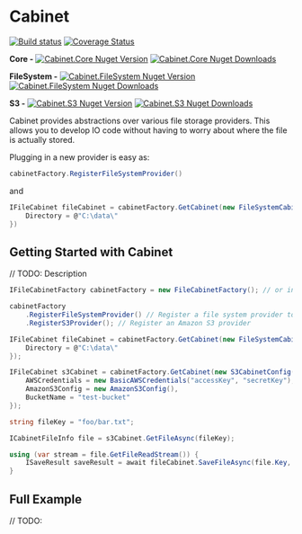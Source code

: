 # Cabinet 
[![Build status](https://ci.appveyor.com/api/projects/status/q7c183o0jte2roao/branch/master?svg=true)](https://ci.appveyor.com/project/visualeyes-builder/cabinet/branch/master)
[![Coverage Status](https://coveralls.io/repos/github/visualeyes/cabinet/badge.svg?branch=master)](https://coveralls.io/github/visualeyes/cabinet?branch=master)


**Core -** 
[![Cabinet.Core Nuget Version](https://img.shields.io/nuget/v/Cabinet.Core.svg)](https://www.nuget.org/packages/Cabinet.Core/)
[![Cabinet.Core Nuget Downloads](https://img.shields.io/nuget/dt/Cabinet.Core.svg)](https://www.nuget.org/packages/Cabinet.Core/)

**FileSystem -** 
[![Cabinet.FileSystem Nuget Version](https://img.shields.io/nuget/v/Cabinet.FileSystem.svg)](https://www.nuget.org/packages/Cabinet.FileSystem/)
[![Cabinet.FileSystem Nuget Downloads](https://img.shields.io/nuget/dt/Cabinet.FileSystem.svg)](https://www.nuget.org/packages/Cabinet.FileSystem/)

**S3 -** 
[![Cabinet.S3 Nuget Version](https://img.shields.io/nuget/v/Cabinet.S3.svg)](https://www.nuget.org/packages/Cabinet.S3/)
[![Cabinet.S3 Nuget Downloads](https://img.shields.io/nuget/dt/Cabinet.S3.svg)](https://www.nuget.org/packages/Cabinet.S3/)

Cabinet provides abstractions over various file storage providers.
This allows you to develop IO code without having to worry about where the file is actually stored.

Plugging in a new provider is easy as:
```csharp
cabinetFactory.RegisterFileSystemProvider()
``` 
and 
```csharp
IFileCabinet fileCabinet = cabinetFactory.GetCabinet(new FileSystemCabinetConfig() {
    Directory = @"C:\data\"
})
```

## Getting Started with Cabinet
// TODO: Description

```csharp
IFileCabinetFactory cabinetFactory = new FileCabinetFactory(); // or inject IFileCabinetFactory with IOC

cabinetFactory
    .RegisterFileSystemProvider() // Register a file system provider to store files on disk
    .RegisterS3Provider(); // Register an Amazon S3 provider

IFileCabinet fileCabinet = cabinetFactory.GetCabinet(new FileSystemCabinetConfig() {
    Directory = @"C:\data\"
});

IFileCabinet s3Cabinet = cabinetFactory.GetCabinet(new S3CabinetConfig() {
    AWSCredentials = new BasicAWSCredentials("accessKey", "secretKey"), 
    AmazonS3Config = new AmazonS3Config(),
    BucketName = "test-bucket"
});

string fileKey = "foo/bar.txt";

ICabinetFileInfo file = s3Cabinet.GetFileAsync(fileKey);

using (var stream = file.GetFileReadStream()) {
    ISaveResult saveResult = await fileCabinet.SaveFileAsync(file.Key, stream, HandleExistingMethod.Overwrite);
}

```


## Full Example
// TODO: 